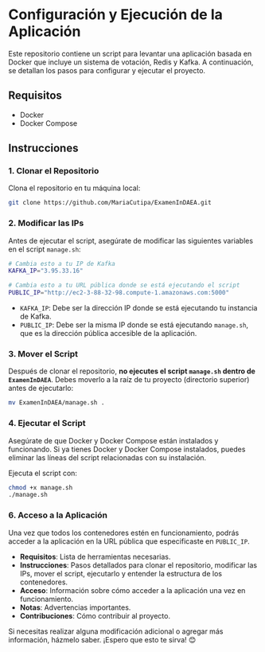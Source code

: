 # Configuración y Ejecución de la Aplicación

Este repositorio contiene un script para levantar una aplicación basada en Docker que incluye un sistema de votación, Redis y Kafka. A continuación, se detallan los pasos para configurar y ejecutar el proyecto.

## Requisitos

- Docker
- Docker Compose

## Instrucciones

### 1. Clonar el Repositorio
Clona el repositorio en tu máquina local:

```bash
git clone https://github.com/MariaCutipa/ExamenInDAEA.git
```

### 2. Modificar las IPs
Antes de ejecutar el script, asegúrate de modificar las siguientes variables en el script `manage.sh`:

```bash
# Cambia esto a tu IP de Kafka
KAFKA_IP="3.95.33.16"

# Cambia esto a tu URL pública donde se está ejecutando el script
PUBLIC_IP="http://ec2-3-88-32-98.compute-1.amazonaws.com:5000"
```

- `KAFKA_IP`: Debe ser la dirección IP donde se está ejecutando tu instancia de Kafka.
- `PUBLIC_IP`: Debe ser la misma IP donde se está ejecutando `manage.sh`, que es la dirección pública accesible de la aplicación.

### 3. Mover el Script

Después de clonar el repositorio, **no ejecutes el script `manage.sh` dentro de `ExamenInDAEA`**. Debes moverlo a la raíz de tu proyecto (directorio superior) antes de ejecutarlo:

```bash
mv ExamenInDAEA/manage.sh .
```

### 4. Ejecutar el Script

Asegúrate de que Docker y Docker Compose están instalados y funcionando. Si ya tienes Docker y Docker Compose instalados, puedes eliminar las líneas del script relacionadas con su instalación.

Ejecuta el script con:

```bash
chmod +x manage.sh
./manage.sh
```

### 6. Acceso a la Aplicación

Una vez que todos los contenedores estén en funcionamiento, podrás acceder a la aplicación en la URL pública que especificaste en `PUBLIC_IP`.

- **Requisitos**: Lista de herramientas necesarias.
- **Instrucciones**: Pasos detallados para clonar el repositorio, modificar las IPs, mover el script, ejecutarlo y entender la estructura de los contenedores.
- **Acceso**: Información sobre cómo acceder a la aplicación una vez en funcionamiento.
- **Notas**: Advertencias importantes.
- **Contribuciones**: Cómo contribuir al proyecto.

Si necesitas realizar alguna modificación adicional o agregar más información, házmelo saber. ¡Espero que esto te sirva! 😊
